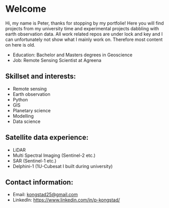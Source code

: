 # Welcome
Hi, my name is Peter, thanks for stopping by my portfolie! Here you will find projects from my university time and experimental projects dabbling with earth observation data. All work related repos are under lock and key and I can unfortunately not show what I mainly work on. Therefore most content on here is old.
* Education: Bachelor and Masters degrees in Geoscience
* Job: Remote Sensing Scientist at Agreena

## Skillset and interests: 
* Remote sensing
* Earth observation
* Python
* GIS
* Planetary science
* Modelling
* Data science

## Satellite data experience:
* LiDAR
* Multi Spectral Imaging (Sentinel-2 etc.)
* SAR (Sentinel-1 etc.)
* Delphini-1 (1U-Cubesat I built during university)

## Contact information:
* Email: kongstad25@gmail.com
* LinkedIn: https://www.linkedin.com/in/p-kongstad/

<!--
**Kongstad/Kongstad** is a ✨ _special_ ✨ repository because its `README.md` (this file) appears on your GitHub profile.

Here are some ideas to get you started:

- 🔭 I’m currently working on ...
- 🌱 I’m currently learning ...
- 👯 I’m looking to collaborate on ...
- 🤔 I’m looking for help with ...
- 💬 Ask me about ...
- 📫 How to reach me: ...
- 😄 Pronouns: ...
- ⚡ Fun fact: ...
-->
